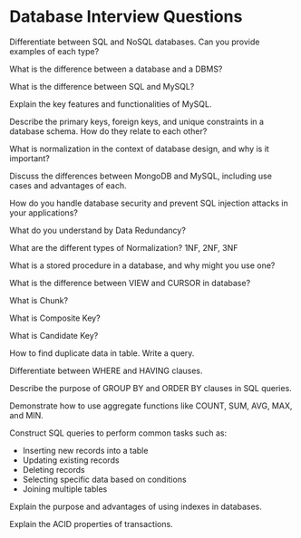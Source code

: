 # Database Interview Questions

Differentiate between SQL and NoSQL databases. Can you provide examples of each type?

What is the difference between a database and a DBMS?

What is the difference between SQL and MySQL?

Explain the key features and functionalities of MySQL.

Describe the primary keys, foreign keys, and unique constraints in a database schema. How do they relate to each other?

What is normalization in the context of database design, and why is it important?

Discuss the differences between MongoDB and MySQL, including use cases and advantages of each.

How do you handle database security and prevent SQL injection attacks in your applications?

What do you understand by Data Redundancy?

What are the different types of Normalization?
1NF, 2NF, 3NF

What is a stored procedure in a database, and why might you use one?

What is the difference between VIEW and CURSOR in database?

What is Chunk?

What is Composite Key?

What is Candidate Key?

How to find duplicate data in table. Write a query.

Differentiate between WHERE and HAVING clauses.

Describe the purpose of GROUP BY and ORDER BY clauses in SQL queries.

Demonstrate how to use aggregate functions like COUNT, SUM, AVG, MAX, and MIN.

Construct SQL queries to perform common tasks such as:
- Inserting new records into a table
- Updating existing records
- Deleting records
- Selecting specific data based on conditions
- Joining multiple tables

Explain the purpose and advantages of using indexes in databases.

Explain the ACID properties of transactions.